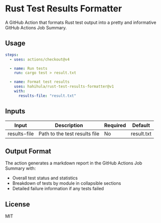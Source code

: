 # Rust Test Results Formatter

A GitHub Action that formats Rust test output into a pretty and informative GitHub Actions Job Summary.

## Usage

```yaml
steps:
  - uses: actions/checkout@v4

  - name: Run tests
    run: cargo test > result.txt

  - name: Format test results
    uses: hahihula/rust-test-results-formatter@v1
    with:
      results-file: "result.txt"
```

## Inputs

| Input        | Description                   | Required | Default    |
| ------------ | ----------------------------- | -------- | ---------- |
| results-file | Path to the test results file | No       | result.txt |

## Output Format

The action generates a markdown report in the GitHub Actions Job Summary with:

- Overall test status and statistics
- Breakdown of tests by module in collapsible sections
- Detailed failure information if any tests failed

## License

MIT
